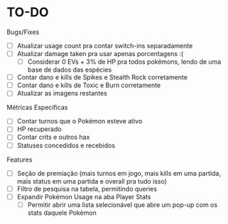 # TO-DO

Bugs/Fixes
- [ ] Atualizar usage count pra contar switch-ins separadamente
- [ ] Atualizar damage taken pra usar apenas porcentagens :(
  - [ ] Considerar 0 EVs + 3% de HP pra todos pokémons, lendo de uma base de dados das espécies
- [ ] Contar dano e kills de Spikes e Stealth Rock corretamente
- [ ] Contar dano e kills de Toxic e Burn corretamente
- [ ] Atualizar as imagens restantes

Métricas Específicas
- [ ] Contar turnos que o Pokémon esteve ativo
- [ ] HP recuperado
- [ ] Contar crits e outros hax
- [ ] Statuses concedidos e recebidos

Features
- [ ] Seção de premiação (mais turnos em jogo, mais kills em uma partida, mais status em uma partida e overall pra tudo isso)
- [ ] Filtro de pesquisa na tabela, permitindo queries
- [ ] Expandir Pokémon Usage na aba Player Stats
  - [ ] Permitir abrir uma lista selecionável que abre um pop-up com os stats daquele Pokémon